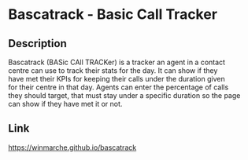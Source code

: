 # Bascatrack - Basic Call Tracker

Description
-----------
Bascatrack (BASic CAll TRACKer) is a tracker an agent in a contact  
centre can use to track their stats for the day. It can show if they  
have met their KPIs for keeping their calls under the duration given  
for their centre in that day. Agents can enter the percentage of calls  
they should target, that must stay under a specific duration so the page  
can show if they have met it or not.

Link
----
https://winmarche.github.io/bascatrack
